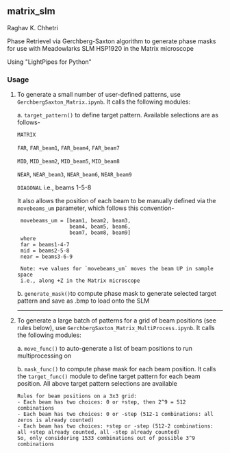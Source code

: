 ## matrix_slm
Raghav K. Chhetri

Phase Retrievel via Gerchberg-Saxton algorithm to generate phase masks for use with Meadowlarks SLM HSP1920 in the Matrix microscope 

Using "LightPipes for Python"
    
### Usage
1. To generate a small number of user-defined patterns, use `GerchbergSaxton_Matrix.ipynb`. It calls the following modules:

    a. `target_pattern()` to define target pattern. Available selections are as follows-

    `MATRIX`
    
    `FAR`, `FAR_beam1`, `FAR_beam4`, `FAR_beam7`
    
    `MID`, `MID_beam2`, `MID_beam5`, `MID_beam8`
    
    `NEAR`, `NEAR_beam3`, `NEAR_beam6`, `NEAR_beam9`
    
    `DIAGONAL` i.e., beams 1-5-8

    It also allows the position of each beam to be manually defined via the `movebeams_um` parameter, which follows this convention-

        movebeams_um = [beam1, beam2, beam3,
                        beam4, beam5, beam6,
                        beam7, beam8, beam9]
        where
        far = beams1-4-7
        mid = beams2-5-8
        near = beams3-6-9  
        
        Note: +ve values for `movebeams_um` moves the beam UP in sample space 
        i.e., along +Z in the Matrix microscope       
    
    b. `generate_mask()`to compute phase mask to generate selected target pattern and save as .bmp to load onto the SLM
    
    -----
2. To generate a large batch of patterns for a grid of beam positions (see rules below), use `GerchbergSaxton_Matrix_MultiProcess.ipynb`. It calls the following modules:

    a. `move_func()` to auto-generate a list of beam positions to run multiprocessing on
    
    b. `mask_func()` to compute phase mask for each beam position. It calls the `target_func()` module to define target pattern for each beam position. All above target pattern selections are available
    
       Rules for beam positions on a 3x3 grid:
       - Each beam has two choices: 0 or +step, then 2^9 = 512 combinations
       - Each beam has two choices: 0 or -step (512-1 combinations: all zeros is already counted)
       - Each beam has two choices: +step or -step (512-2 combinations: all +step already counted, all -step already counted)
       So, only considering 1533 combinations out of possible 3^9 combinations
